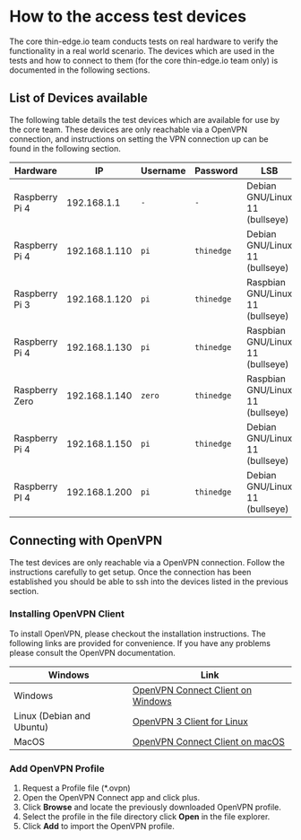 # How to the access test devices

The core thin-edge.io team conducts tests on real hardware to verify the functionality in a real world scenario. The devices which are used in the tests and how to connect to them (for the core thin-edge.io team only) is documented in the following sections.

## List of Devices available

The following table details the test devices which are available for use by the core team. These devices are only reachable via a OpenVPN connection, and instructions on setting the VPN connection up can be found in the following section.

|Hardware|IP|Username|Password|LSB|Arch|Comments|
|--------|--|--------|--------|---|---|--------|
| Raspberry Pi 4 | 192.168.1.1	 | `-` | `-` | Debian GNU/Linux 11 (bullseye) | aarch64 | Hosting Gateway and VPN Connection |
| Raspberry Pi 4 | 192.168.1.110 | `pi`| `thinedge` | Debian GNU/Linux 11 (bullseye) | aarch64 |
| Raspberry Pi 3 | 192.168.1.120 | `pi`| `thinedge` | Raspbian GNU/Linux 11 (bullseye)| armv71 |
| Raspberry Pi 4 | 192.168.1.130 | `pi`| `thinedge` | Raspbian GNU/Linux 11 (bullseye) | armv71 |
| Raspberry Zero | 192.168.1.140 | `zero`| `thinedge` | Raspbian GNU/Linux 11 (bullseye) | armv6l |
| Raspberry Pi 4 | 192.168.1.150 | `pi`| `thinedge` | Debian GNU/Linux 11 (bullseye) | aarch64 |
| Raspberry PI 4 | 192.168.1.200 | `pi`| `thinedge`| Debian GNU/Linux 11 (bullseye)| aarch64 | For NonFunctional tests |

## Connecting with OpenVPN

The test devices are only reachable via a OpenVPN connection. Follow the instructions carefully to get setup. Once the connection has been established you should be able to ssh into the devices listed in the previous section.

### Installing OpenVPN Client

To install OpenVPN, please checkout the installation instructions. The following links are provided for convenience. If you have any problems please consult the OpenVPN documentation.

|Windows|Link|
|-------|----|
|Windows|[OpenVPN Connect Client on Windows](https://openvpn.net/vpn-server-resources/installation-guide-for-openvpn-connect-client-on-windows/)|
|Linux (Debian and Ubuntu)|[OpenVPN 3 Client for Linux](https://openvpn.net/cloud-docs/openvpn-3-client-for-linux/)|
|MacOS|[OpenVPN Connect Client on macOS](https://openvpn.net/vpn-server-resources/installation-guide-for-openvpn-connect-client-on-macos/)|


### Add OpenVPN Profile

1. Request a Profile file (*.ovpn)
2. Open the OpenVPN Connect app and click plus.
3. Click **Browse** and locate the previously downloaded OpenVPN profile.
4. Select the profile in the file directory click **Open** in the file explorer.
5. Click **Add** to import the OpenVPN profile.
